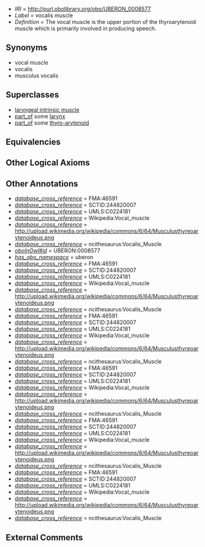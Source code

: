  * *IRI* = http://purl.obolibrary.org/obo/UBERON_0008577
 * *Label* = vocalis muscle
 * *Definition* = The vocal muscle is the upper portion of the thyroarytenoid muscle which is primarily involved in producing speech.

## Synonyms

 * vocal muscle
 * vocalis
 * musculus vocalis

## Superclasses

 * [laryngeal intrinsic muscle](../../UBERON/28/UBERON_0006328.md)
 * [part_of](../../BFO/50/BFO_0000050.md) some [larynx](../../UBERON/37/UBERON_0001737.md)
 * [part_of](../../BFO/50/BFO_0000050.md) some [thyro-arytenoid](../../UBERON/76/UBERON_0008576.md)

## Equivalencies


## Other Logical Axioms


## Other Annotations

 * *[database_cross_reference](../../ef/oboInOwl#hasDbXref.md)* = FMA:46591
 * *[database_cross_reference](../../ef/oboInOwl#hasDbXref.md)* = SCTID:244820007
 * *[database_cross_reference](../../ef/oboInOwl#hasDbXref.md)* = UMLS:C0224181
 * *[database_cross_reference](../../ef/oboInOwl#hasDbXref.md)* = Wikipedia:Vocal_muscle
 * *[database_cross_reference](../../ef/oboInOwl#hasDbXref.md)* = http://upload.wikimedia.org/wikipedia/commons/6/64/Musculusthyreoarytenoideus.png
 * *[database_cross_reference](../../ef/oboInOwl#hasDbXref.md)* = ncithesaurus:Vocalis_Muscle
 * *[oboInOwl#id](../../id/oboInOwl#id.md)* = UBERON:0008577
 * *[has_obo_namespace](../../ce/oboInOwl#hasOBONamespace.md)* = uberon
 * *[database_cross_reference](../../ef/oboInOwl#hasDbXref.md)* = FMA:46591
 * *[database_cross_reference](../../ef/oboInOwl#hasDbXref.md)* = SCTID:244820007
 * *[database_cross_reference](../../ef/oboInOwl#hasDbXref.md)* = UMLS:C0224181
 * *[database_cross_reference](../../ef/oboInOwl#hasDbXref.md)* = Wikipedia:Vocal_muscle
 * *[database_cross_reference](../../ef/oboInOwl#hasDbXref.md)* = http://upload.wikimedia.org/wikipedia/commons/6/64/Musculusthyreoarytenoideus.png
 * *[database_cross_reference](../../ef/oboInOwl#hasDbXref.md)* = ncithesaurus:Vocalis_Muscle
 * *[database_cross_reference](../../ef/oboInOwl#hasDbXref.md)* = FMA:46591
 * *[database_cross_reference](../../ef/oboInOwl#hasDbXref.md)* = SCTID:244820007
 * *[database_cross_reference](../../ef/oboInOwl#hasDbXref.md)* = UMLS:C0224181
 * *[database_cross_reference](../../ef/oboInOwl#hasDbXref.md)* = Wikipedia:Vocal_muscle
 * *[database_cross_reference](../../ef/oboInOwl#hasDbXref.md)* = http://upload.wikimedia.org/wikipedia/commons/6/64/Musculusthyreoarytenoideus.png
 * *[database_cross_reference](../../ef/oboInOwl#hasDbXref.md)* = ncithesaurus:Vocalis_Muscle
 * *[database_cross_reference](../../ef/oboInOwl#hasDbXref.md)* = FMA:46591
 * *[database_cross_reference](../../ef/oboInOwl#hasDbXref.md)* = SCTID:244820007
 * *[database_cross_reference](../../ef/oboInOwl#hasDbXref.md)* = UMLS:C0224181
 * *[database_cross_reference](../../ef/oboInOwl#hasDbXref.md)* = Wikipedia:Vocal_muscle
 * *[database_cross_reference](../../ef/oboInOwl#hasDbXref.md)* = http://upload.wikimedia.org/wikipedia/commons/6/64/Musculusthyreoarytenoideus.png
 * *[database_cross_reference](../../ef/oboInOwl#hasDbXref.md)* = ncithesaurus:Vocalis_Muscle
 * *[database_cross_reference](../../ef/oboInOwl#hasDbXref.md)* = FMA:46591
 * *[database_cross_reference](../../ef/oboInOwl#hasDbXref.md)* = SCTID:244820007
 * *[database_cross_reference](../../ef/oboInOwl#hasDbXref.md)* = UMLS:C0224181
 * *[database_cross_reference](../../ef/oboInOwl#hasDbXref.md)* = Wikipedia:Vocal_muscle
 * *[database_cross_reference](../../ef/oboInOwl#hasDbXref.md)* = http://upload.wikimedia.org/wikipedia/commons/6/64/Musculusthyreoarytenoideus.png
 * *[database_cross_reference](../../ef/oboInOwl#hasDbXref.md)* = ncithesaurus:Vocalis_Muscle
 * *[database_cross_reference](../../ef/oboInOwl#hasDbXref.md)* = FMA:46591
 * *[database_cross_reference](../../ef/oboInOwl#hasDbXref.md)* = SCTID:244820007
 * *[database_cross_reference](../../ef/oboInOwl#hasDbXref.md)* = UMLS:C0224181
 * *[database_cross_reference](../../ef/oboInOwl#hasDbXref.md)* = Wikipedia:Vocal_muscle
 * *[database_cross_reference](../../ef/oboInOwl#hasDbXref.md)* = http://upload.wikimedia.org/wikipedia/commons/6/64/Musculusthyreoarytenoideus.png
 * *[database_cross_reference](../../ef/oboInOwl#hasDbXref.md)* = ncithesaurus:Vocalis_Muscle

## External Comments


